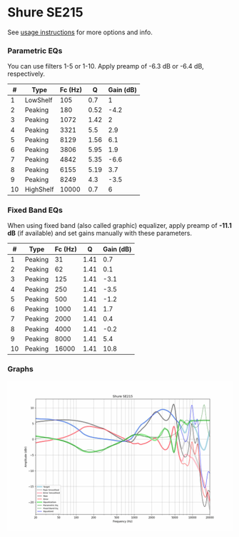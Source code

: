 # Shure SE215
See [usage instructions](https://github.com/jaakkopasanen/AutoEq#usage) for more options and info.

### Parametric EQs
You can use filters 1-5 or 1-10. Apply preamp of -6.3 dB or -6.4 dB, respectively.

|   # | Type      |   Fc (Hz) |    Q |   Gain (dB) |
|-----|-----------|-----------|------|-------------|
|   1 | LowShelf  |       105 | 0.7  |         1   |
|   2 | Peaking   |       180 | 0.52 |        -4.2 |
|   3 | Peaking   |      1072 | 1.42 |         2   |
|   4 | Peaking   |      3321 | 5.5  |         2.9 |
|   5 | Peaking   |      8129 | 1.56 |         6.1 |
|   6 | Peaking   |      3806 | 5.95 |         1.9 |
|   7 | Peaking   |      4842 | 5.35 |        -6.6 |
|   8 | Peaking   |      6155 | 5.19 |         3.7 |
|   9 | Peaking   |      8249 | 4.3  |        -3.5 |
|  10 | HighShelf |     10000 | 0.7  |         6   |

### Fixed Band EQs
When using fixed band (also called graphic) equalizer, apply preamp of **-11.1 dB** (if available) and set gains manually with these parameters.

|   # | Type    |   Fc (Hz) |    Q |   Gain (dB) |
|-----|---------|-----------|------|-------------|
|   1 | Peaking |        31 | 1.41 |         0.7 |
|   2 | Peaking |        62 | 1.41 |         0.1 |
|   3 | Peaking |       125 | 1.41 |        -3.1 |
|   4 | Peaking |       250 | 1.41 |        -3.5 |
|   5 | Peaking |       500 | 1.41 |        -1.2 |
|   6 | Peaking |      1000 | 1.41 |         1.7 |
|   7 | Peaking |      2000 | 1.41 |         0.4 |
|   8 | Peaking |      4000 | 1.41 |        -0.2 |
|   9 | Peaking |      8000 | 1.41 |         5.4 |
|  10 | Peaking |     16000 | 1.41 |        10.8 |

### Graphs
![](./Shure%20SE215.png)
